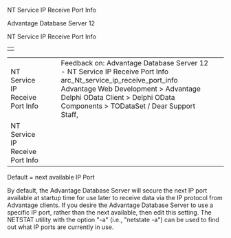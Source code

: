 NT Service IP Receive Port Info




Advantage Database Server 12  

NT Service IP Receive Port Info

|  |
| --- |
|  |

|  |  |  |  |  |
| --- | --- | --- | --- | --- |
| NT Service IP Receive Port Info |  |  | Feedback on: Advantage Database Server 12 - NT Service IP Receive Port Info arc\_Nt\_service\_ip\_receive\_port\_info Advantage Web Development > Advantage Delphi OData Client > Delphi OData Components > TODataSet / Dear Support Staff, |  |
| NT Service IP Receive Port Info |  |  |  |  |

Default = next available IP Port

By default, the Advantage Database Server will secure the next IP port available at startup time for use later to receive data via the IP protocol from Advantage clients. If you desire the Advantage Database Server to use a specific IP port, rather than the next available, then edit this setting. The NETSTAT utility with the option "-a" (i.e., "netstate -a") can be used to find out what IP ports are currently in use.
